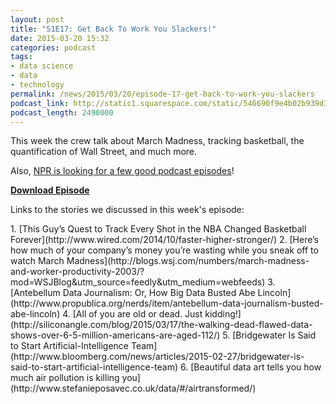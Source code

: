 ```yaml
---
layout: post
title: "S1E17: Get Back To Work You Slackers!"
date: 2015-03-20 15:32
categories: podcast
tags:
- data science
- data
- technology
permalink: /news/2015/03/20/episode-17-get-back-to-work-you-slackers
podcast_link: http://static1.squarespace.com/static/546690f9e4b02b939d34b2b1/546691b4e4b01fdff0c848ac/550c3d2ee4b0ae51ead407bd/1426865517590/Partially_Derivative_Episode_17.mp3
podcast_length: 2490000
---
```


This week the crew talk about March Madness, tracking basketball, the
quantification of Wall Street, and much more.

Also, [NPR is looking for a few good podcast
episodes](https://docs.google.com/forms/d/1rU4OrwzCvNtDwuot1Lq8KHktA3hS4bhnZl2kG-rQUhY/viewform)!

[**Download Episode**](http://static1.squarespace.com/static/546690f9e4b02b939d34b2b1/546691b4e4b01fdff0c848ac/550c3d2ee4b0ae51ead407bd/1426865517590/Partially_Derivative_Episode_17.mp3)

Links to the stories we discussed in this week's episode:

</p>
1.  [This Guy’s Quest to Track Every Shot in the NBA Changed Basketball
Forever](http://www.wired.com/2014/10/faster-higher-stronger/)
2.  [Here’s how much of your company’s money you’re wasting while you
sneak off to watch March
Madness](http://blogs.wsj.com/numbers/march-madness-and-worker-productivity-2003/?mod=WSJBlog&utm_source=feedly&utm_medium=webfeeds)
3.  [Antebellum Data Journalism: Or, How Big Data Busted Abe
Lincoln](http://www.propublica.org/nerds/item/antebellum-data-journalism-busted-abe-lincoln)
4.  [All of you are old or dead. Just
kidding!](http://siliconangle.com/blog/2015/03/17/the-walking-dead-flawed-data-shows-over-6-5-million-americans-are-aged-112/)
5.  [Bridgewater Is Said to Start Artificial-Intelligence
Team](http://www.bloomberg.com/news/articles/2015-02-27/bridgewater-is-said-to-start-artificial-intelligence-team)
6.  [Beautiful data art tells you how much air pollution is killing
you](http://www.stefanieposavec.co.uk/data/#/airtransformed/)
